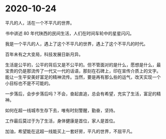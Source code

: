 # 2020-10-24

平凡的人，活在一个不平凡的世界。

书中讲述 80 年代陕西的民间生活，人们在时间车轮中的星星闪闪。

我是一个平凡的人，遇上了这个不平凡的世界，遇上了这个不平凡的时代。

百年未有之大变局，科技发展日新月异。

生活是公平的，公平的背后又是不公平的。但不管面对的是什么，愿想是什么，最宝贵的仍是那流传了一代又一代的话语，那刻在石碑上，印在宣传介质上的文字。能让一生平安美好富足的精神流传。当然，要是再有那么些的运气，改天实现一个小目标也不是不可能的。

一步落后，会步步落后吗？不会，奋起直追，总会有希望，充实了生活，富足的精神。

如何在超一线城市生存下去，唯有时刻警醒，勤奋，坚持。

工作最后莫过于为了生活，身体健康是首位，家人是首位。

加油，希望能在这超一线能买上一套好房，平凡的世界，不屈平凡。
